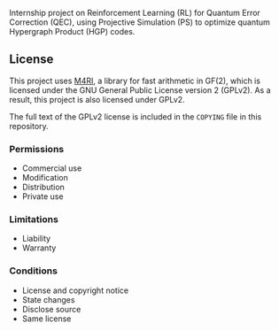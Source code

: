 Internship project on Reinforcement Learning (RL) for Quantum Error Correction (QEC), using Projective Simulation (PS) to optimize quantum Hypergraph Product (HGP) codes. 


## License

This project uses [M4RI](https://github.com/malb/m4ri), a library for fast arithmetic in GF(2), which is licensed under the GNU General Public License version 2 (GPLv2). As a result, this project is also licensed under GPLv2.

The full text of the GPLv2 license is included in the `COPYING` file in this repository.

### Permissions
- Commercial use
- Modification
- Distribution
- Private use

### Limitations
- Liability
- Warranty

### Conditions
- License and copyright notice
- State changes
- Disclose source
- Same license
